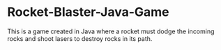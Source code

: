 # Rocket-Blaster-Java-Game
This is a game created in Java where a rocket must dodge the incoming rocks and shoot lasers to destroy rocks in its path.
